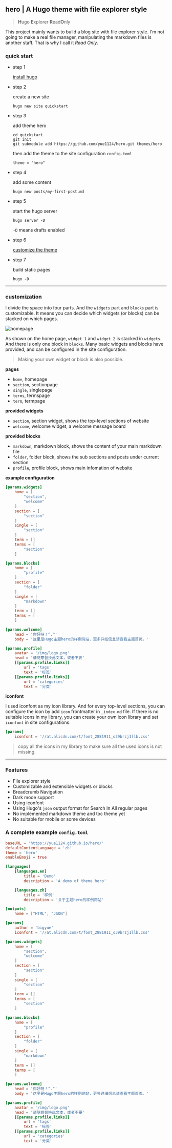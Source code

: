 ## hero | A Hugo theme with file explorer style

> **H**ugo **E**xplorer **R**ead**O**nly 

This project mainly wants to build a blog site with file explorer style. I'm not going to make a real file manager, manipulating the markdown files is another staff. That is why I call it _Read Only_. 

### quick start

- step 1

    [install hugo](https://gohugo.io/getting-started/installing/)

- step 2

    create a new site
    ```plain
    hugo new site quickstart
    ```

- step 3
    
    add theme hero
    ```plain
    cd quickstart
    git init
    git submodule add https://github.com/yue1124/hero.git themes/hero
    ```
    then add the theme to the site configuration `config.toml`

    `theme = "hero"`

- step 4

    add some content

    ```plain
    hugo new posts/my-first-post.md
    ```

- step 5

    start the hugo server
    ```plain
    hugo server -D
    ```
    `-D` means drafts enabled

- step 6

    [customize the theme](#customization)

- step 7

    build static pages
    ```plain
    hugo -D
    ```
---

### customization

I divide the space into four parts. And the `widgets` part and `blocks` part is customizable. It means you can decide which widgets (or blocks) can be stacked on which pages. 

![homepage](https://raw.githubusercontent.com/yue1124/hero/main/images/layout.png)

As shown on the home page, `widget 1` and `widget 2` is stacked in `widgets`. And there is only one block in `blocks`. Many basic widgets and blocks have provided, and can be configured in the site configuration.

> Making your own widget or block is also possible. 

**pages**
- `home`, homepage
- `section`, sectionpage
- `single`, singlepage
- `terms`, termspage
- `term`, termpage

**provided widgets**
- `section`, section widget, shows the top-level sections of website
- `welcome`, welcome widget, a welcome message board

**provided blocks**
- `markdown`, markdown block, shows the content of your main markdown file
- `folder`, folder block, shows the sub sections and posts under current section
- `profile`, profile block, shows main infomation of website

**example configuration**

```toml
[params.widgets]
    home = [
        "section",
        "welcome"
    ]
    section = [
        "section"
    ]
    single = [
        "section"
    ]
    term = []
    terms = [
        "section"
    ]

[params.blocks]
    home = [
        "profile"
    ]
    section = [
        "folder"
    ]
    single = [
        "markdown"
    ]
    term = []
    terms = [
    ]

[params.welcome]
    head = '你好呀！^.^'
    body = '这里是Hugo主题hero的样例网站，更多详细信息请查看主题首页。'

[params.profile]
    avatar = '/img/logo.png'
    head = '请随意替换此文本，或者不要'
    [[params.profile.links]]
        url = 'tags'
        text = '标签'
    [[params.profile.links]]
        url = 'categories'
        text = '分类'
```

**iconfont**

I used iconfont as my icon library. And for every top-level sections, you can configure the icon by add `icon` frontmatter in `_index.md` file. If there is no suitable icons in my library, you can create your own icon library and set `iconfont` in site configurations.

```toml
[params]
    iconfont = '//at.alicdn.com/t/font_2881911_o39brzj1llb.css'
```

> copy all the icons in my library to make sure all the used icons is not missing.

---

### Features

- File explorer style
- Customizable and extensible widgets or blocks
- Breadcrumb Navigation
- Dark mode support
- Using iconfont
- Using Hugo's `json` output format for Search In All regular pages
- No implemented markdown theme and toc theme yet
- No suitable for mobile or some devices

### A complete example `config.toml`

```toml
baseURL = 'https://yue1124.github.io/hero/'
defaultContentLanguage = 'zh'
theme = 'hero'
enableEmoji = true

[languages]
    [languages.en]
        title = 'Demo'
        description = 'A demo of theme hero'

    [languages.zh]
        title = '样例'
        description = '关于主题hero的样例网站'

[outputs]
    home = ["HTML", "JSON"]

[params]
    author = 'bigyue'
    iconfont = '//at.alicdn.com/t/font_2881911_o39brzj1llb.css'

[params.widgets]
    home = [
        "section",
        "welcome"
    ]
    section = [
        "section"
    ]
    single = [
        "section"
    ]
    term = []
    terms = [
        "section"
    ]

[params.blocks]
    home = [
        "profile"
    ]
    section = [
        "folder"
    ]
    single = [
        "markdown"
    ]
    term = []
    terms = [
    ]

[params.welcome]
    head = '你好呀！^.^'
    body = '这里是Hugo主题hero的样例网站，更多详细信息请查看主题首页。'

[params.profile]
    avatar = '/img/logo.png'
    head = '请随意替换此文本，或者不要'
    [[params.profile.links]]
        url = 'tags'
        text = '标签'
    [[params.profile.links]]
        url = 'categories'
        text = '分类'
```